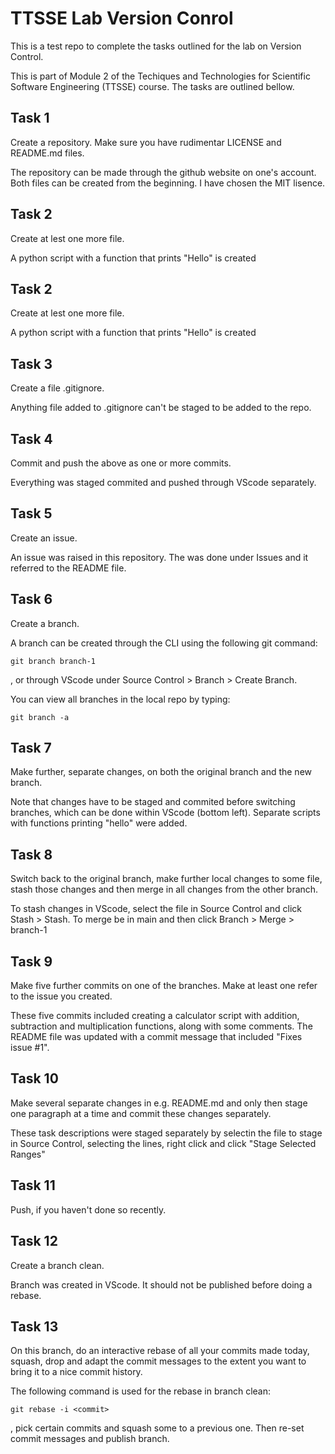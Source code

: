 # TTSSE Lab Version Conrol

This is a test repo to complete the tasks outlined for the lab on Version Control. 

This is part of Module 2 of the Techiques and Technologies for Scientific Software Engineering (TTSSE) course. The tasks are outlined bellow.

## Task 1

Create a repository. Make sure you have rudimentar LICENSE and README.md files.

The repository can be made through the github website on one's account. Both files can be created from the beginning. I have chosen the MIT lisence.

## Task 2

Create at lest one more file.

A python script with a function that prints "Hello" is created

## Task 2

Create at lest one more file.

A python script with a function that prints "Hello" is created

## Task 3

Create a file .gitignore.

Anything file added to .gitignore can't be staged to be added to the repo.

## Task 4

Commit and push the above as one or more commits.

Everything was staged commited and pushed through VScode separately.

## Task 5 

Create an issue.

An issue was raised in this repository. The was done under Issues and it referred to the README file.

## Task 6

Create a branch.

A branch can be created through the CLI using the following git command:
```
git branch branch-1
```

, or through VScode under Source Control > Branch > Create Branch.

You can view all branches in the local repo by typing: 
```
git branch -a
```

## Task 7

Make further, separate changes, on both the original branch and the new branch.

Note that changes have to be staged and commited before switching branches, which can be done within VScode (bottom left). Separate scripts with functions printing "hello" were added.

## Task 8

Switch back to the original branch, make further local changes to some file, stash those changes and then merge in all changes from the other branch.

To stash changes in VScode, select the file in Source Control and click Stash > Stash. To merge be in main and then click Branch > Merge > branch-1

## Task 9

Make five further commits on one of the branches. Make at least one refer to the issue you created.

These five commits included creating a calculator script with addition, subtraction and multiplication functions, along with some comments. The README file was updated with a commit message that included "Fixes issue #1".

## Task 10

Make several separate changes in e.g. README.md and only then stage one paragraph at a time and commit these changes separately.

These task descriptions were staged separately by selectin the file to stage in Source Control, selecting the lines, right click and click "Stage Selected Ranges"

## Task 11

Push, if you haven't done so recently.

## Task 12

Create a branch clean.

Branch was created in VScode. It should not be published before doing a rebase.

## Task 13

On this branch, do an interactive rebase of all your commits made today, squash, drop and adapt the commit messages to the extent you want to bring it to a nice commit history.

The following command is used for the rebase in branch clean:
```
git rebase -i <commit>
```
, pick certain commits and squash some to a previous one. Then re-set commit messages and publish branch.


